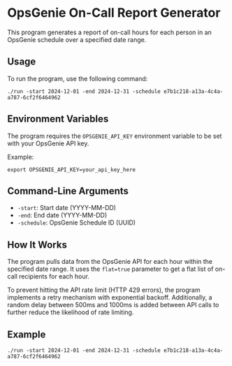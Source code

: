 # OpsGenie On-Call Report Generator

This program generates a report of on-call hours for each person in an OpsGenie schedule over a specified date range.

## Usage

To run the program, use the following command:

```
./run -start 2024-12-01 -end 2024-12-31 -schedule e7b1c218-a13a-4c4a-a787-6cf2f6464962
```

## Environment Variables

The program requires the `OPSGENIE_API_KEY` environment variable to be set with your OpsGenie API key.

Example:

```
export OPSGENIE_API_KEY=your_api_key_here
```

## Command-Line Arguments

- `-start`: Start date (YYYY-MM-DD)
- `-end`: End date (YYYY-MM-DD)
- `-schedule`: OpsGenie Schedule ID (UUID)

## How It Works

The program pulls data from the OpsGenie API for each hour within the specified date range. It uses the `flat=true` parameter to get a flat list of on-call recipients for each hour.

To prevent hitting the API rate limit (HTTP 429 errors), the program implements a retry mechanism with exponential backoff. Additionally, a random delay between 500ms and 1000ms is added between API calls to further reduce the likelihood of rate limiting.

## Example

```
./run -start 2024-12-01 -end 2024-12-31 -schedule e7b1c218-a13a-4c4a-a787-6cf2f6464962
```